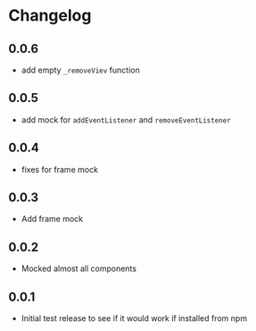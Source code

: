 # Changelog

## 0.0.6
- add empty `_removeViev` function

## 0.0.5
- add mock for `addEventListener` and `removeEventListener`

## 0.0.4
- fixes for frame mock

## 0.0.3
- Add frame mock

## 0.0.2
- Mocked almost all components

## 0.0.1
- Initial test release to see if it would work if installed from npm